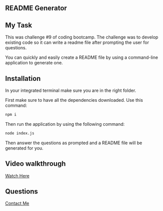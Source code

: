 ## README Generator

## My Task

This was challenge #9 of coding bootcamp. The challenge was to develop existing code so it can write a readme file after prompting the user for questions.

You can quickly and easily create a README file by using a command-line application to generate one.

## Installation
In your integrated terminal make sure you are in the right folder.

First make sure to have all the dependencies downloaded. Use this command:

```bash
npm i
```


Then run the application by using the following command:

```bash
node index.js
```
Then answer the questions as prompted and a README file will be generated for you.

## Video walkthrough

[Watch Here](https://drive.google.com/file/d/19IWXEhFGagbWnmGCZ8EAvCXMUXQH8V-D/view?usp=drive_link)

## Questions

[Contact Me](https://github.com/EnchantedMoth)
